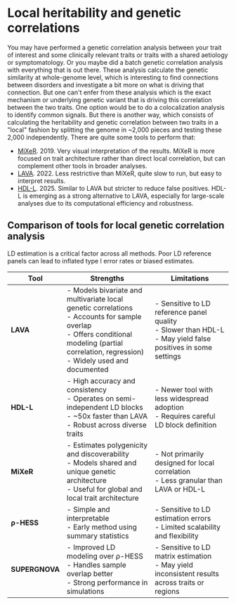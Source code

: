 # Local heritability and genetic correlations

You may have performed a genetic correlation analysis between your trait of interest and some clinically relevant traits or traits with a shared aetiology or symptomatology. Or you maybe did a batch genetic correlation analysis with everything that is out there. These analysis calculate the genetic similarity at whole-genome level, which is interesting to find connections between disorders and investigate a bit more on what is driving that connection. But one can't enfer from these analysis which is the exact mechanism or underlying genetic variant that is driving this correlation between the two traits. One option would be to do a colocalization analysis to identify common signals. But there is another way, which consists of calculating the heritability and genetic correlation between two traits in a "local" fashion by splitting the genome in ~2,000 pieces and testing these 2,000 independently. There are quite some tools to perform that:

- [MiXeR](https://www.nature.com/articles/s41467-019-10310-0). 2019. Very visual interpretation of the results. MiXeR is more focused on trait architecture rather than direct local correlation, but can complement other tools in broader analyses.
- [LAVA](https://www.nature.com/articles/s41588-022-01017-y). 2022. Less restrictive than MiXeR, quite slow to run, but easy to interpret results.
- [HDL-L](https://www.nature.com/articles/s41588-025-02123-3). 2025. Similar to LAVA but stricter to reduce false positives. HDL-L is emerging as a strong alternative to LAVA, especially for large-scale analyses due to its computational efficiency and robustness.


## Comparison of tools for local genetic correlation analysis
LD estimation is a critical factor across all methods. Poor LD reference panels can lead to inflated type I error rates or biased estimates.

| Tool         | Strengths                                                                 | Limitations                                                                 |
|--------------|---------------------------------------------------------------------------|------------------------------------------------------------------------------|
| **LAVA**     | - Models bivariate and multivariate local genetic correlations<br>- Accounts for sample overlap<br>- Offers conditional modeling (partial correlation, regression)<br>- Widely used and documented | - Sensitive to LD reference panel quality<br>- Slower than HDL-L<br>- May yield false positives in some settings |
| **HDL-L**    | - High accuracy and consistency<br>- Operates on semi-independent LD blocks<br>- ~50x faster than LAVA<br>- Robust across diverse traits | - Newer tool with less widespread adoption<br>- Requires careful LD block definition |
| **MiXeR**    | - Estimates polygenicity and discoverability<br>- Models shared and unique genetic architecture<br>- Useful for global and local trait architecture | - Not primarily designed for local correlation<br>- Less granular than LAVA or HDL-L |
| **ρ-HESS**   | - Simple and interpretable<br>- Early method using summary statistics | - Sensitive to LD estimation errors<br>- Limited scalability and flexibility |
| **SUPERGNOVA** | - Improved LD modeling over ρ-HESS<br>- Handles sample overlap better<br>- Strong performance in simulations | - Sensitive to LD matrix estimation<br>- May yield inconsistent results across traits or regions |

